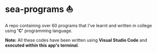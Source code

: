 # sea-programs ⛵

A repo containing over 60 programs that I've learnt and written in college using **'C'** programming language. 

**Note:** All these codes have been written using **Visual Studio Code** and **executed within this app's terminal**.
